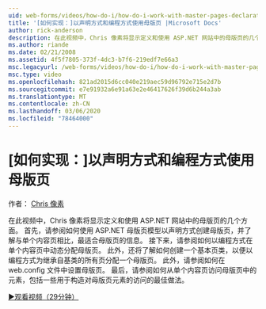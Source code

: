 ```yaml
---
uid: web-forms/videos/how-do-i/how-do-i-work-with-master-pages-declaratively-and-programmatically
title: '[如何实现：]以声明方式和编程方式使用母版页 |Microsoft Docs'
author: rick-anderson
description: 在此视频中，Chris 像素将显示定义和使用 ASP.NET 网站中的母版页的几个方面。 首先，请参阅 how to create master pages declarati 。
ms.author: riande
ms.date: 02/21/2008
ms.assetid: 4f5f7805-373f-4dc3-b7f6-219edf7e66a3
msc.legacyurl: /web-forms/videos/how-do-i/how-do-i-work-with-master-pages-declaratively-and-programmatically
msc.type: video
ms.openlocfilehash: 821ad2015d6cc040e219aec59d96792e715e2d7b
ms.sourcegitcommit: e7e91932a6e91a63e2e46417626f39d6b244a3ab
ms.translationtype: MT
ms.contentlocale: zh-CN
ms.lasthandoff: 03/06/2020
ms.locfileid: "78464000"
---
```

# <a name="how-do-i-work-with-master-pages-declaratively-and-programmatically"></a>[如何实现：]以声明方式和编程方式使用母版页

作者： [Chris 像素](https://twitter.com/chrispels)

在此视频中，Chris 像素将显示定义和使用 ASP.NET 网站中的母版页的几个方面。 首先，请参阅如何使用 ASP.NET 母版页模型以声明方式创建母版页，并了解与单个内容页相比，最适合母版页的信息。 接下来，请参阅如何以编程方式在单个内容页中动态分配母版页。 此外，还将了解如何创建一个基本页类，以便以编程方式为继承自基类的所有页分配一个母版页。 此外，请参阅如何在 web.config 文件中设置母版页。 最后，请参阅如何从单个内容页访问母版页中的元素，包括一些用于构造对母版页元素的访问的最佳做法。

[&#9654;观看视频（29分钟）](https://channel9.msdn.com/Blogs/ASP-NET-Site-Videos/how-do-i-work-with-master-pages-declaratively-and-programmatically)
